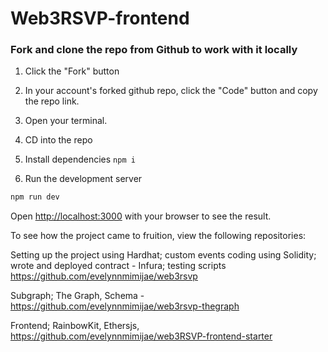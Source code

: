 # Web3RSVP-frontend

### Fork and clone the repo from Github to work with it locally

1. Click the "Fork" button

2. In your account's forked github repo, click the "Code" button and copy the repo link.

3. Open your terminal.

4. CD into the repo 

5. Install dependencies `npm i`

6. Run the development server

```bash
npm run dev
```

Open [http://localhost:3000](http://localhost:3000) with your browser to see the result.

To see how the project came to fruition, view the following repositories: 

Setting up the project using Hardhat; custom events coding using Solidity; wrote and deployed contract - Infura; testing scripts https://github.com/evelynnmimijae/web3rsvp

Subgraph; The Graph, Schema - https://github.com/evelynnmimijae/web3rsvp-thegraph

Frontend; RainbowKit, Ethersjs, https://github.com/evelynnmimijae/web3RSVP-frontend-starter
